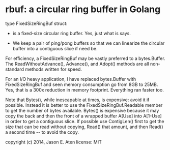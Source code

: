 rbuf: a circular ring buffer in Golang
====


type FixedSizeRingBuf struct:

   * is a fixed-size circular ring buffer. Yes, just what is says.

   * We keep a pair of ping/pong buffers so that we can linearize
   the circular buffer into a contiguous slice if need be.

For efficiency, a FixedSizeRingBuf may be vastly preferred to
a bytes.Buffer. The ReadWithoutAdvance(), Advance(), and Adopt()
methods are all non-standard methods written for speed.

For an I/O heavy application, I have replaced bytes.Buffer with
FixedSizeRingBuf and seen memory consumption go from 8GB to 25MB.
Yes, that is a 300x reduction in memory footprint. Everything ran
faster too.

Note that Bytes(), while inescapable at times, is expensive: avoid
it if possible. Instead it is better to use the FixedSizeRingBuf.Readable
member to get the number of bytes available. Bytes() is expensive because
it may copy the back and then the front of a wrapped buffer A[Use]
into A[1-Use] in order to get a contiguous slice. If possible use ContigLen()
first to get the size that can be read without copying, Read() that
amount, and then Read() a second time -- to avoid the copy.

copyright (c) 2014, Jason E. Aten
license: MIT
